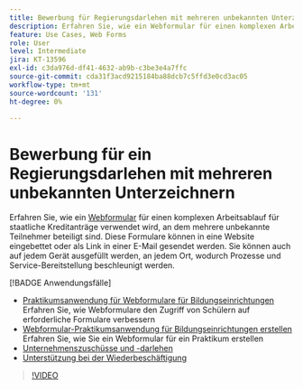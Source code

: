 ```yaml
---
title: Bewerbung für Regierungsdarlehen mit mehreren unbekannten Unterzeichnern
description: Erfahren Sie, wie ein Webformular für einen komplexen Arbeitsablauf für Bewerbungen mit öffentlichen Krediten verwendet wird, an dem mehrere unbekannte Teilnehmer beteiligt sind.
feature: Use Cases, Web Forms
role: User
level: Intermediate
jira: KT-13596
exl-id: c3da976d-df41-4632-ab9b-c3be3e4a7ffc
source-git-commit: cda31f3acd9215184ba88dcb7c5ffd3e0cd3ac05
workflow-type: tm+mt
source-wordcount: '131'
ht-degree: 0%

---
```


# Bewerbung für ein Regierungsdarlehen mit mehreren unbekannten Unterzeichnern

Erfahren Sie, wie ein [Webformular](../sign-advanced-users/webform.md) für einen komplexen Arbeitsablauf für staatliche Kreditanträge verwendet wird, an dem mehrere unbekannte Teilnehmer beteiligt sind. Diese Formulare können in eine Website eingebettet oder als Link in einer E-Mail gesendet werden. Sie können auch auf jedem Gerät ausgefüllt werden, an jedem Ort, wodurch Prozesse und Service-Bereitstellung beschleunigt werden.

[!BADGE Anwendungsfälle]

* [Praktikumsanwendung für Webformulare für Bildungseinrichtungen](https://experienceleague.adobe.com/docs/document-cloud-learn/sign-learning-hub/expand/recipes/edu/usecase-edu-intern.html?lang=en)
Erfahren Sie, wie Webformulare den Zugriff von Schülern auf erforderliche Formulare verbessern
* [Webformular-Praktikumsanwendung für Bildungseinrichtungen erstellen](https://experienceleague.adobe.com/docs/document-cloud-learn/sign-learning-hub/expand/recipes/edu/usecase-edu-intern-create.html?lang=en)
Erfahren Sie, wie Sie ein Webformular für ein Praktikum erstellen
* [Unternehmenszuschüsse und -darlehen](https://experienceleague.adobe.com/docs/document-cloud-learn/sign-learning-hub/expand/recipes/gov/usecasegovgrants.html?lang=en)
* [Unterstützung bei der Wiederbeschäftigung](https://experienceleague.adobe.com/docs/document-cloud-learn/sign-learning-hub/expand/recipes/gov/usecasegovreemployment.html?lang=en)

>[!VIDEO](https://video.tv.adobe.com/v/3421619?quality=12&learn=on&hidetitle=true)
